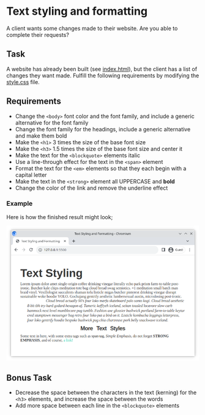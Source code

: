 # Text styling and formatting

A client wants some changes made to their website. Are you able to complete their requests?

## Task

A website has already been built (see [index.html](./index.html)), but the client has a list of changes they want made. Fulfill the following requirements by modifying the [style.css](./style.css) file.

## Requirements

- Change the `<body>` font color and the font family, and include a generic alternative for the font family
- Change the font family for the headings, include a generic alternative and make them bold
- Make the `<h1>` 3 times the size of the base font size
- Make the `<h3>` 1.5 times the size of the base font size and center it
- Make the text for the `<blockquote>` elements italic
- Use a line-through effect for the text in the `<span>` element
- Format the text for the `<em>` elements so that they each begin with a capital letter
- Make the text in the `<strong>` element all UPPERCASE and **bold**
- Change the color of the link and remove the underline effect

### Example

Here is how the finished result might look;

![Reference image](./reference-image.png)

## Bonus Task

- Decrease the space between the characters in the text (kerning) for the `<h3>` elements, and increase the space between the words
- Add more space between each line in the `<blockquote>` elements
